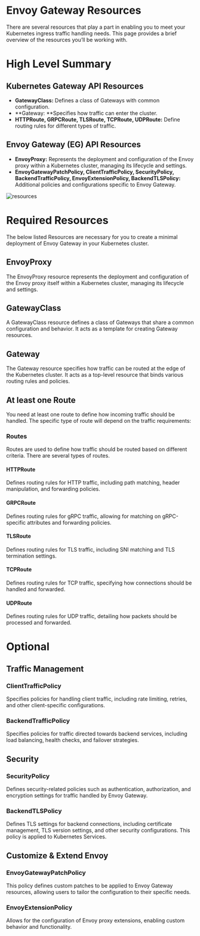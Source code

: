 # Envoy Gateway Resources

There are several resources that play a part in enabling you to meet your Kubernetes ingress traffic handling needs. This page provides a brief overview of the resources you’ll be working with.

# High Level Summary

## Kubernetes Gateway API Resources
- **GatewayClass:** Defines a class of Gateways with common configuration.
- **Gateway: **Specifies how traffic can enter the cluster.
- **HTTPRoute, GRPCRoute, TLSRoute, TCPRoute, UDPRoute:** Define routing rules for different types of traffic.
## Envoy Gateway (EG) API Resources
- **EnvoyProxy:** Represents the deployment and configuration of the Envoy proxy within a Kubernetes cluster, managing its lifecycle and settings.
- **EnvoyGatewayPatchPolicy, ClientTrafficPolicy, SecurityPolicy, BackendTrafficPolicy, EnvoyExtensionPolicy, BackendTLSPolicy:** Additional policies and configurations specific to Envoy Gateway.

![resources](/img/envoy-gateway-resources-overview.png)

# Required Resources
The below listed Resources are necessary for you to create a minimal deployment of Envoy Gateway in your Kubernetes cluster.

## EnvoyProxy 
The EnvoyProxy resource represents the deployment and configuration of the Envoy proxy itself within a Kubernetes cluster, managing its lifecycle and settings.

## GatewayClass
A GatewayClass resource defines a class of Gateways that share a common configuration and behavior. It acts as a template for creating Gateway resources.

## Gateway
The Gateway resource specifies how traffic can be routed at the edge of the Kubernetes cluster. It acts as a top-level resource that binds various routing rules and policies.

## At least one Route
You need at least one route to define how incoming traffic should be handled. The specific type of route will depend on the traffic requirements:

### Routes
Routes are used to define how traffic should be routed based on different criteria. There are several types of routes.

#### HTTPRoute
Defines routing rules for HTTP traffic, including path matching, header manipulation, and forwarding policies.

#### GRPCRoute
Defines routing rules for gRPC traffic, allowing for matching on gRPC-specific attributes and forwarding policies.

#### TLSRoute
Defines routing rules for TLS traffic, including SNI matching and TLS termination settings.

#### TCPRoute
Defines routing rules for TCP traffic, specifying how connections should be handled and forwarded.

#### UDPRoute
Defines routing rules for UDP traffic, detailing how packets should be processed and forwarded.

# Optional

## Traffic Management

### ClientTrafficPolicy
Specifies policies for handling client traffic, including rate limiting, retries, and other client-specific configurations.

### BackendTrafficPolicy
Specifies policies for traffic directed towards backend services, including load balancing, health checks, and failover strategies.

## Security

### SecurityPolicy
Defines security-related policies such as authentication, authorization, and encryption settings for traffic handled by Envoy Gateway.

### BackendTLSPolicy
Defines TLS settings for backend connections, including certificate management, TLS version settings, and other security configurations. This policy is applied to Kubernetes Services.

## Customize & Extend Envoy

### EnvoyGatewayPatchPolicy
This policy defines custom patches to be applied to Envoy Gateway resources, allowing users to tailor the configuration to their specific needs.

### EnvoyExtensionPolicy
Allows for the configuration of Envoy proxy extensions, enabling custom behavior and functionality.